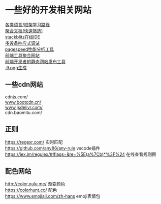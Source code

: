 # 一些好的开发相关网站

[各类语言/框架学习路径](https://roadmap.sh/)  
[聚合文档(快速筛选)](https://devdocs.io/)  
[stackblitz在线IDE](https://stackblitz.com/)  
[多设备响应式调试](https://responsively.app/)  
[pagespeed性能分析工具](https://pagespeed.web.dev/)  
[前端工具聚合网站](https://smalldev.tools/)  
[前端开发者的静态网站发布工具](https://surge.sh/)  
[.9.png生成](http://romannurik.github.io/AndroidAssetStudio/nine-patches.html#&sourceDensity=320&name=example)

## 一些cdn网站  
cdnjs.com/  
www.bootcdn.cn/  
www.jsdelivr.com/  
cdn.baomitu.com/  

## 正则
https://regexr.com/ 实时匹配  
https://github.com/any86/any-rule vscode插件  
https://jex.im/regulex/#!flags=&re=%5E(a%7Cb)*%3F%24 在线查看规则图  

## 配色网站  
http://color.oulu.me/ 渐变颜色  
https://colorhunt.co/ 配色  
https://www.emojiall.com/zh-hans emoji表情包  


